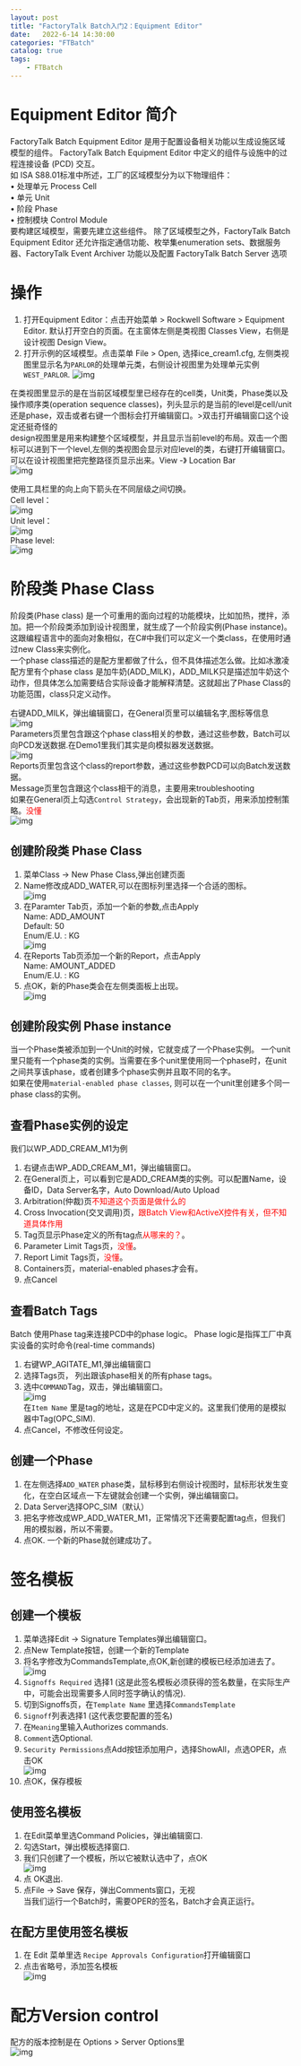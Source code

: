 ```yaml
---                
layout: post            
title: "FactoryTalk Batch入门2：Equipment Editor"                
date:   2022-6-14 14:30:00                 
categories: "FTBatch"                
catalog: true                
tags:                 
    - FTBatch                
---      
```


# Equipment Editor 简介
FactoryTalk Batch Equipment Editor 是用于配置设备相关功能以生成设施区域模型的组件。 FactoryTalk Batch Equipment Editor 中定义的组件与设施中的过程连接设备 (PCD) 交互。  
如 ISA S88.01标准中所述，工厂的区域模型分为以下物理组件：  
• 处理单元 Process Cell  
• 单元 Unit  
• 阶段 Phase  
• 控制模块 Control Module  
要构建区域模型，需要先建立这些组件。 除了区域模型之外，FactoryTalk Batch Equipment Editor 还允许指定通信功能、枚举集enumeration sets、数据服务器、FactoryTalk Event Archiver 功能以及配置 FactoryTalk Batch Server 选项  

# 操作
1. 打开Equipment Editor：点击开始菜单 > Rockwell Software > Equipment Editor. 默认打开空白的页面。在主窗体左侧是类视图 Classes View，右侧是设计视图 Design View。  
2. 打开示例的区域模型。点击菜单 File > Open, 选择ice_cream1.cfg, 左侧类视图里显示名为`PARLOR`的处理单元类，右侧设计视图里为处理单元实例`WEST_PARLOR`.
![img](https://github.com/kerwenzhang/kerwenzhang.github.io/blob/master/_posts/image/Batch/equip1.png?raw=true)

在类视图里显示的是在当前区域模型里已经存在的cell类，Unit类，Phase类以及操作顺序类(operation sequence classes)，列头显示的是当前的level是cell/unit还是phase，双击或者右键一个图标会打开编辑窗口。>双击打开编辑窗口这个设定还挺奇怪的     
design视图里是用来构建整个区域模型，并且显示当前level的布局。双击一个图标可以进到下一个level,左侧的类视图会显示对应level的类，右键打开编辑窗口。  
可以在设计视图里把完整路径页显示出来。View -》 Location Bar  
![img](https://github.com/kerwenzhang/kerwenzhang.github.io/blob/master/_posts/image/Batch/equip2.png?raw=true)  

使用工具栏里的向上向下箭头在不同层级之间切换。   
Cell level：  
![img](https://github.com/kerwenzhang/kerwenzhang.github.io/blob/master/_posts/image/Batch/equip15.png?raw=true)    
Unit level：  
![img](https://github.com/kerwenzhang/kerwenzhang.github.io/blob/master/_posts/image/Batch/equip16.png?raw=true)    
Phase level:  
![img](https://github.com/kerwenzhang/kerwenzhang.github.io/blob/master/_posts/image/Batch/equip17.png?raw=true) 

# 阶段类 Phase Class
阶段类(Phase class) 是一个可重用的面向过程的功能模块，比如加热，搅拌，添加。把一个阶段类添加到设计视图里，就生成了一个阶段实例(Phase instance)。这跟编程语言中的面向对象相似，在C#中我们可以定义一个类class，在使用时通过new Class来实例化。    
一个phase class描述的是配方里都做了什么，但不具体描述怎么做。比如冰激凌配方里有个phase class 是加牛奶(ADD_MILK)，ADD_MILK只是描述加牛奶这个动作，但具体怎么加需要结合实际设备才能解释清楚。这就超出了Phase Class的功能范围，class只定义动作。   

右键ADD_MILK，弹出编辑窗口，在General页里可以编辑名字,图标等信息  
![img](https://github.com/kerwenzhang/kerwenzhang.github.io/blob/master/_posts/image/Batch/equip12.png?raw=true)  
Parameters页里包含跟这个phase class相关的参数，通过这些参数，Batch可以向PCD发送数据.在Demo1里我们其实是向模拟器发送数据。  
![img](https://github.com/kerwenzhang/kerwenzhang.github.io/blob/master/_posts/image/Batch/equip13.png?raw=true)     
Reports页里包含这个class的report参数，通过这些参数PCD可以向Batch发送数据。   
Message页里包含跟这个class相干的消息，主要用来troubleshooting  
如果在General页上勾选`Control Strategy`，会出现新的Tab页，用来添加控制策略。<font color="red">没懂</font>     
![img](https://github.com/kerwenzhang/kerwenzhang.github.io/blob/master/_posts/image/Batch/equip14.png?raw=true)     

## 创建阶段类 Phase Class
1. 菜单Class -> New Phase Class,弹出创建页面  
2. Name修改成ADD_WATER,可以在图标列里选择一个合适的图标。  
![img](https://github.com/kerwenzhang/kerwenzhang.github.io/blob/master/_posts/image/Batch/equip3.png?raw=true)  
3. 在Paramter Tab页，添加一个新的参数,点击Apply  
Name: ADD_AMOUNT  
Default:  50  
Enum/E.U. :  KG  
![img](https://github.com/kerwenzhang/kerwenzhang.github.io/blob/master/_posts/image/Batch/equip4.png?raw=true)  
4. 在Reports Tab页添加一个新的Report，点击Apply  
Name: AMOUNT_ADDED  
Enum/E.U. : KG  
5. 点OK，新的Phase类会在左侧类面板上出现。  
![img](https://github.com/kerwenzhang/kerwenzhang.github.io/blob/master/_posts/image/Batch/equip5.png?raw=true)  

## 创建阶段实例 Phase instance
当一个Phase类被添加到一个Unit的时候，它就变成了一个Phase实例。 一个unit里只能有一个phase类的实例。当需要在多个unit里使用同一个phase时，在unit之间共享该phase，或者创建多个phase实例并且取不同的名字。    
如果在使用`material-enabled phase classes`, 则可以在一个unit里创建多个同一phase class的实例。  

## 查看Phase实例的设定  
我们以WP_ADD_CREAM_M1为例  
1. 右键点击WP_ADD_CREAM_M1，弹出编辑窗口。  
2. 在General页上，可以看到它是ADD_CREAM类的实例。可以配置Name，设备ID，Data Server名字，Auto Download/Auto Upload  
3. Arbitration(仲裁)页<font color="red">不知道这个页面是做什么的</font>  
4. Cross Invocation(交叉调用)页，<font color="red">跟Batch View和ActiveX控件有关，但不知道具体作用</font>   
5. Tag页显示Phase定义的所有tag点<font color="red">从哪来的？</font>。  
6. Parameter Limit Tags页，<font color="red">没懂</font>。  
7. Report Limit Tags页，<font color="red">没懂</font>。  
8.  Containers页，material-enabled phases才会有。   
9. 点Cancel   

## 查看Batch Tags
Batch 使用Phase tag来连接PCD中的phase logic。 Phase logic是指挥工厂中真实设备的实时命令(real-time commands)  
1. 右键WP_AGITATE_M1,弹出编辑窗口  
2. 选择Tags页， 列出跟该phase相关的所有phase tags。  
3. 选中`COMMAND`Tag，双击，弹出编辑窗口。  
![img](https://github.com/kerwenzhang/kerwenzhang.github.io/blob/master/_posts/image/Batch/equip6.png?raw=true)  
在`Item Name` 里是tag的地址，这是在PCD中定义的。这里我们使用的是模拟器中Tag(OPC_SIM).
4. 点Cancel，不修改任何设定。  

## 创建一个Phase
1. 在左侧选择`ADD_WATER` phase类，鼠标移到右侧设计视图时，鼠标形状发生变化，在空白区域点一下左键就会创建一个实例，弹出编辑窗口。  
2. Data Server选择OPC_SIM（默认）  
3. 把名字修改成WP_ADD_WATER_M1，正常情况下还需要配置tag点，但我们用的模拟器，所以不需要。  
4. 点OK. 一个新的Phase就创建成功了。  

# 签名模板
## 创建一个模板

1. 菜单选择Edit -> Signature Templates弹出编辑窗口。  
2. 点New Template按钮，创建一个新的Template  
3. 将名字修改为CommandsTemplate,点OK,新创建的模板已经添加进去了。  
![img](https://github.com/kerwenzhang/kerwenzhang.github.io/blob/master/_posts/image/Batch/equip7.png?raw=true)  
4. `Signoffs Required` 选择1 (这是此签名模板必须获得的签名数量，在实际生产中，可能会出现需要多人同时签字确认的情况).  
5. 切到Signoffs页，在`Template Name` 里选择`CommandsTemplate`  
6. `Signoff`列表选择1 (这代表您要配置的签名)  
7. 在`Meaning`里输入Authorizes commands.  
8. `Comment`选Optional.  
9. `Security Permissions`点Add按钮添加用户，选择ShowAll，点选OPER，点击OK  
![img](https://github.com/kerwenzhang/kerwenzhang.github.io/blob/master/_posts/image/Batch/equip8.png?raw=true)  
10. 点OK，保存模板  

## 使用签名模板
1. 在Edit菜单里选Command Policies，弹出编辑窗口.  
2. 勾选Start，弹出模板选择窗口.  
3. 我们只创建了一个模板，所以它被默认选中了，点OK  
![img](https://github.com/kerwenzhang/kerwenzhang.github.io/blob/master/_posts/image/Batch/equip9.png?raw=true)  
4. 点 OK退出.  
5. 点File -> Save 保存，弹出Comments窗口，无视      
当我们运行一个Batch时，需要OPER的签名，Batch才会真正运行。  
## 在配方里使用签名模板
1. 在 Edit 菜单里选 `Recipe Approvals Configuration`打开编辑窗口   
2. 点击省略号，添加签名模板  
![img](https://github.com/kerwenzhang/kerwenzhang.github.io/blob/master/_posts/image/Batch/equip10.png?raw=true)  

# 配方Version control
配方的版本控制是在 Options > Server Options里  
![img](https://github.com/kerwenzhang/kerwenzhang.github.io/blob/master/_posts/image/Batch/equip11.png?raw=true)  
